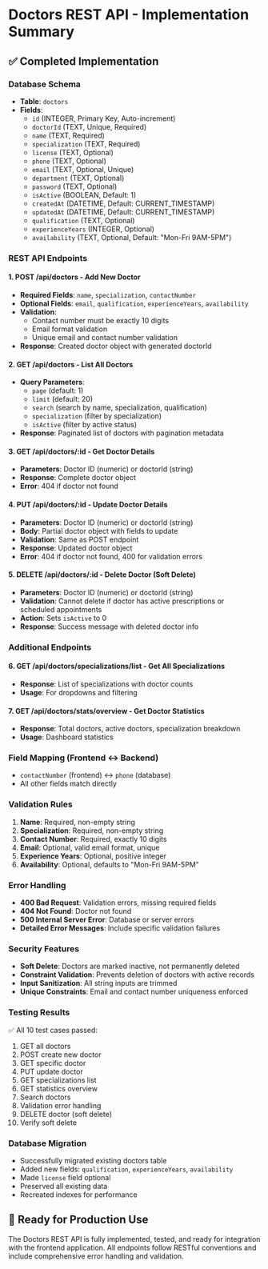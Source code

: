 # Doctors REST API - Implementation Summary

## ✅ Completed Implementation

### Database Schema
- **Table**: `doctors`
- **Fields**:
  - `id` (INTEGER, Primary Key, Auto-increment)
  - `doctorId` (TEXT, Unique, Required)
  - `name` (TEXT, Required)
  - `specialization` (TEXT, Required)
  - `license` (TEXT, Optional)
  - `phone` (TEXT, Optional)
  - `email` (TEXT, Optional, Unique)
  - `department` (TEXT, Optional)
  - `password` (TEXT, Optional)
  - `isActive` (BOOLEAN, Default: 1)
  - `createdAt` (DATETIME, Default: CURRENT_TIMESTAMP)
  - `updatedAt` (DATETIME, Default: CURRENT_TIMESTAMP)
  - `qualification` (TEXT, Optional)
  - `experienceYears` (INTEGER, Optional)
  - `availability` (TEXT, Optional, Default: "Mon-Fri 9AM-5PM")

### REST API Endpoints

#### 1. POST /api/doctors - Add New Doctor
- **Required Fields**: `name`, `specialization`, `contactNumber`
- **Optional Fields**: `email`, `qualification`, `experienceYears`, `availability`
- **Validation**:
  - Contact number must be exactly 10 digits
  - Email format validation
  - Unique email and contact number validation
- **Response**: Created doctor object with generated doctorId

#### 2. GET /api/doctors - List All Doctors
- **Query Parameters**:
  - `page` (default: 1)
  - `limit` (default: 20)
  - `search` (search by name, specialization, qualification)
  - `specialization` (filter by specialization)
  - `isActive` (filter by active status)
- **Response**: Paginated list of doctors with pagination metadata

#### 3. GET /api/doctors/:id - Get Doctor Details
- **Parameters**: Doctor ID (numeric) or doctorId (string)
- **Response**: Complete doctor object
- **Error**: 404 if doctor not found

#### 4. PUT /api/doctors/:id - Update Doctor Details
- **Parameters**: Doctor ID (numeric) or doctorId (string)
- **Body**: Partial doctor object with fields to update
- **Validation**: Same as POST endpoint
- **Response**: Updated doctor object
- **Error**: 404 if doctor not found, 400 for validation errors

#### 5. DELETE /api/doctors/:id - Delete Doctor (Soft Delete)
- **Parameters**: Doctor ID (numeric) or doctorId (string)
- **Validation**: Cannot delete if doctor has active prescriptions or scheduled appointments
- **Action**: Sets `isActive` to 0
- **Response**: Success message with deleted doctor info

### Additional Endpoints

#### 6. GET /api/doctors/specializations/list - Get All Specializations
- **Response**: List of specializations with doctor counts
- **Usage**: For dropdowns and filtering

#### 7. GET /api/doctors/stats/overview - Get Doctor Statistics
- **Response**: Total doctors, active doctors, specialization breakdown
- **Usage**: Dashboard statistics

### Field Mapping (Frontend ↔ Backend)
- `contactNumber` (frontend) ↔ `phone` (database)
- All other fields match directly

### Validation Rules
1. **Name**: Required, non-empty string
2. **Specialization**: Required, non-empty string
3. **Contact Number**: Required, exactly 10 digits
4. **Email**: Optional, valid email format, unique
5. **Experience Years**: Optional, positive integer
6. **Availability**: Optional, defaults to "Mon-Fri 9AM-5PM"

### Error Handling
- **400 Bad Request**: Validation errors, missing required fields
- **404 Not Found**: Doctor not found
- **500 Internal Server Error**: Database or server errors
- **Detailed Error Messages**: Include specific validation failures

### Security Features
- **Soft Delete**: Doctors are marked inactive, not permanently deleted
- **Constraint Validation**: Prevents deletion of doctors with active records
- **Input Sanitization**: All string inputs are trimmed
- **Unique Constraints**: Email and contact number uniqueness enforced

### Testing Results
✅ All 10 test cases passed:
1. GET all doctors
2. POST create new doctor
3. GET specific doctor
4. PUT update doctor
5. GET specializations list
6. GET statistics overview
7. Search doctors
8. Validation error handling
9. DELETE doctor (soft delete)
10. Verify soft delete

### Database Migration
- Successfully migrated existing doctors table
- Added new fields: `qualification`, `experienceYears`, `availability`
- Made `license` field optional
- Preserved all existing data
- Recreated indexes for performance

## 🚀 Ready for Production Use

The Doctors REST API is fully implemented, tested, and ready for integration with the frontend application. All endpoints follow RESTful conventions and include comprehensive error handling and validation.
